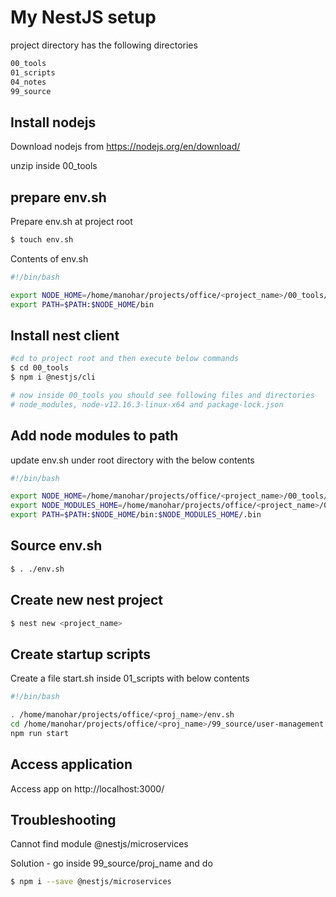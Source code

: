 # My NestJS setup

project directory has the following directories

```bash
00_tools
01_scripts
04_notes
99_source
```

## Install nodejs

Download nodejs from <https://nodejs.org/en/download/>

unzip inside 00_tools

## prepare env.sh

Prepare env.sh at project root

```bash
$ touch env.sh
```

Contents of env.sh

```bash
#!/bin/bash

export NODE_HOME=/home/manohar/projects/office/<project_name>/00_tools/node-v12.16.3-linux-x64
export PATH=$PATH:$NODE_HOME/bin
```

## Install nest client

```bash
#cd to project root and then execute below commands
$ cd 00_tools
$ npm i @nestjs/cli

# now inside 00_tools you should see following files and directories
# node_modules, node-v12.16.3-linux-x64 and package-lock.json
```

## Add node modules to path

update env.sh under root directory with the below contents

```bash
#!/bin/bash

export NODE_HOME=/home/manohar/projects/office/<project_name>/00_tools/node-v12.16.3-linux-x64
export NODE_MODULES_HOME=/home/manohar/projects/office/<project_name>/00_tools/node_modules
export PATH=$PATH:$NODE_HOME/bin:$NODE_MODULES_HOME/.bin
```

## Source env.sh

```bash
$ . ./env.sh
```

## Create new nest project

```bash
$ nest new <project_name>
```

## Create startup scripts

Create a file start.sh inside 01_scripts with below contents

```bash
#!/bin/bash

. /home/manohar/projects/office/<proj_name>/env.sh
cd /home/manohar/projects/office/<proj_name>/99_source/user-management
npm run start
```

## Access application

Access app on http://localhost:3000/

## Troubleshooting

Cannot find module @nestjs/microservices

Solution - go inside 99_source/proj_name and do 

```bash
$ npm i --save @nestjs/microservices
```
